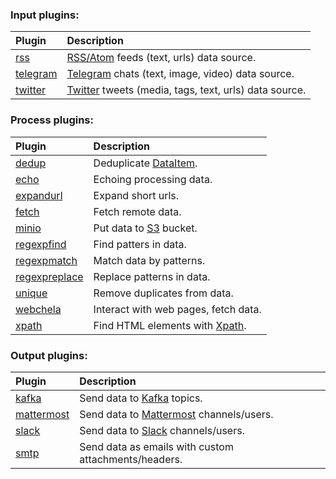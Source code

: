 ### Input plugins:

| Plugin                                                                                      | Description                                                                   |
|:--------------------------------------------------------------------------------------------|:------------------------------------------------------------------------------|
| [rss](https://github.com/livelace/gosquito/blob/master/docs/plugins/input/rss.md)           | [RSS/Atom](https://en.wikipedia.org/wiki/RSS) feeds (text, urls) data source. |
| [telegram](https://github.com/livelace/gosquito/blob/master/docs/plugins/input/telegram.md) | [Telegram](https://telegram.org/) chats (text, image, video) data source.     |
| [twitter](https://github.com/livelace/gosquito/blob/master/docs/plugins/input/twitter.md)   | [Twitter](https://twitter.com/) tweets (media, tags, text, urls) data source. |

### Process plugins:

| Plugin                                                                                                  | Description                                                                            |
|:--------------------------------------------------------------------------------------------------------|:---------------------------------------------------------------------------------------|
| [dedup](https://github.com/livelace/gosquito/blob/master/docs/plugins/process/dedup.md)                 | Deduplicate [DataItem](https://github.com/livelace/gosquito/blob/master/docs/data.md). |
| [echo](https://github.com/livelace/gosquito/blob/master/docs/plugins/process/echo.md)                   | Echoing processing data.                                                               |
| [expandurl](https://github.com/livelace/gosquito/blob/master/docs/plugins/process/expandurl.md)         | Expand short urls.                                                                     |
| [fetch](https://github.com/livelace/gosquito/blob/master/docs/plugins/process/fetch.md)                 | Fetch remote data.                                                                     |
| [minio](https://github.com/livelace/gosquito/blob/master/docs/plugins/process/minio.md)                 | Put data to [S3](https://en.wikipedia.org/wiki/Amazon_S3) bucket.                      |
| [regexpfind](https://github.com/livelace/gosquito/blob/master/docs/plugins/process/regexpfind.md)       | Find patters in data.                                                                  |
| [regexpmatch](https://github.com/livelace/gosquito/blob/master/docs/plugins/process/regexpmatch.md)     | Match data by patterns.                                                                |
| [regexpreplace](https://github.com/livelace/gosquito/blob/master/docs/plugins/process/regexpreplace.md) | Replace patterns in data.                                                              |
| [unique](https://github.com/livelace/gosquito/blob/master/docs/plugins/process/unique.md)               | Remove duplicates from data.                                                           |
| [webchela](https://github.com/livelace/gosquito/blob/master/docs/plugins/process/webchela.md)           | Interact with web pages, fetch data.                                                   |
| [xpath](https://github.com/livelace/gosquito/blob/master/docs/plugins/process/xpath.md)                 | Find HTML elements with [Xpath](https://en.wikipedia.org/wiki/XPath).                  |

### Output plugins:

| Plugin                                                                                           | Description                                                        |
|:-------------------------------------------------------------------------------------------------|:-------------------------------------------------------------------|
| [kafka](https://github.com/livelace/gosquito/blob/master/docs/plugins/output/kafka.md)           | Send data to [Kafka](https://kafka.apache.org/) topics.            |
| [mattermost](https://github.com/livelace/gosquito/blob/master/docs/plugins/output/mattermost.md) | Send data to [Mattermost](https://mattermost.org/) channels/users. |
| [slack](https://github.com/livelace/gosquito/blob/master/docs/plugins/output/slack.md)           | Send data to [Slack](https://slack.com) channels/users.            |
| [smtp](https://github.com/livelace/gosquito/blob/master/docs/plugins/output/smtp.md)             | Send data as emails with custom attachments/headers.               |

